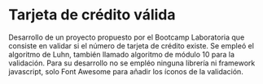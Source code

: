 <h1> Tarjeta de crédito válida </h1>

Desarrollo de un proyecto propuesto por el Bootcamp Laboratoria que consiste en validar si el número de tarjeta de crédito existe. Se empleó el algoritmo de Luhn, también llamado algoritmo de módulo 10 para la validación. Para su desarrollo no se empléo ninguna librería ni framework javascript, solo Font Awesome para añadir los íconos de la validación.
